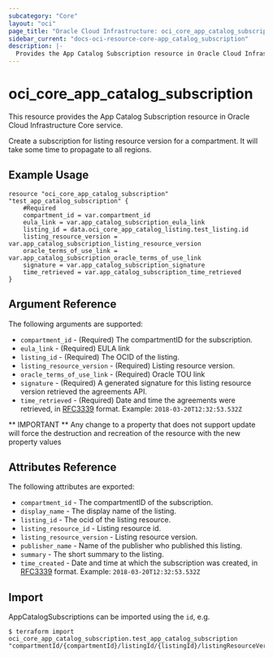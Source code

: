 ```yaml
---
subcategory: "Core"
layout: "oci"
page_title: "Oracle Cloud Infrastructure: oci_core_app_catalog_subscription"
sidebar_current: "docs-oci-resource-core-app_catalog_subscription"
description: |-
  Provides the App Catalog Subscription resource in Oracle Cloud Infrastructure Core service
---
```


# oci_core_app_catalog_subscription
This resource provides the App Catalog Subscription resource in Oracle Cloud Infrastructure Core service.

Create a subscription for listing resource version for a compartment. It will take some time to propagate to all regions.


## Example Usage

```hcl
resource "oci_core_app_catalog_subscription" "test_app_catalog_subscription" {
	#Required
	compartment_id = var.compartment_id
	eula_link = var.app_catalog_subscription_eula_link
	listing_id = data.oci_core_app_catalog_listing.test_listing.id
	listing_resource_version = var.app_catalog_subscription_listing_resource_version
	oracle_terms_of_use_link = var.app_catalog_subscription_oracle_terms_of_use_link
	signature = var.app_catalog_subscription_signature
	time_retrieved = var.app_catalog_subscription_time_retrieved
}
```

## Argument Reference

The following arguments are supported:

* `compartment_id` - (Required) The compartmentID for the subscription.
* `eula_link` - (Required) EULA link
* `listing_id` - (Required) The OCID of the listing.
* `listing_resource_version` - (Required) Listing resource version.
* `oracle_terms_of_use_link` - (Required) Oracle TOU link
* `signature` - (Required) A generated signature for this listing resource version retrieved the agreements API.
* `time_retrieved` - (Required) Date and time the agreements were retrieved, in [RFC3339](https://tools.ietf.org/html/rfc3339) format. Example: `2018-03-20T12:32:53.532Z` 


** IMPORTANT **
Any change to a property that does not support update will force the destruction and recreation of the resource with the new property values

## Attributes Reference

The following attributes are exported:

* `compartment_id` - The compartmentID of the subscription.
* `display_name` - The display name of the listing.
* `listing_id` - The ocid of the listing resource.
* `listing_resource_id` - Listing resource id.
* `listing_resource_version` - Listing resource version.
* `publisher_name` - Name of the publisher who published this listing.
* `summary` - The short summary to the listing.
* `time_created` - Date and time at which the subscription was created, in [RFC3339](https://tools.ietf.org/html/rfc3339) format. Example: `2018-03-20T12:32:53.532Z` 

## Import

AppCatalogSubscriptions can be imported using the `id`, e.g.

```
$ terraform import oci_core_app_catalog_subscription.test_app_catalog_subscription "compartmentId/{compartmentId}/listingId/{listingId}/listingResourceVersion/{listingResourceVersion}"
```

